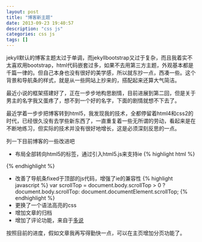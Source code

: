 ```yaml
---
layout: post
title: "博客新主题"
date: 2013-09-23 19:40:57
description: "css js"
categories: css js
tags: []
---
```


jekyll默认的博客主题太过于单调，而jekyllbootstrap又过于复杂，而且我着实不太喜欢用bootstrap，html代码嵌套过多，如果不去用第三方主题，外观基本都是千篇一律的。但自己本身也没有很好的美学感，所以就东抄一点，西凑一些。这个背景和导航条的样式，就是从一些网站上抄来的，搭配起来还算大气简洁。

最近小说的框架搭建好了，正在一步步地构思剧情，目前进展到第二回，但是关于男主的名字我又蛋疼了，想不到一个好的名字，下面的剧情就想不下去了。

最近学着一步步把博客转到html5，我发现我的技术，全都停留着html4和css2的时代，已经很久没有去学些新东西了，一直重复着一些无所谓的劳动，看起来是在不断地练习，但实际的技术并没有很好地增长，这是必须深刻反思的一点。

列一下目前博客的一些改进吧

- 布局全部转向html5的标签，通过引入html5.js来支持ie
{% highlight html   %}
<!--[if IE]>
 <script src="http://html5shiv.googlecode.com/svn/trunk/html5.js"></script>
<![endif]-->
{% endhighlight %}
- 改善了导航条fixed于顶部的js代码，增强了ie的兼容性
{% highlight javascript %}
  var scrollTop = document.body.scrollTop > 0 ? document.body.scrollTop: document.documentElement.scrollTop;
{% endhighlight %}
- 更换了一个语法高亮的css
- 增加文章的归档
- 增加了评论功能，来自于[多说](http://duoshuo.com/)

按照目前的进度，假如文章我再写得勤快一点，可以在主页增加分页功能了。